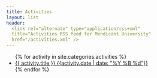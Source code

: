 ```yaml
---
title: Activities
layout: list
header:
  <link rel="alternate" type="application/rss+xml"
  title="Activities RSS feed for Mendicant University"
  href="/activities.xml" />
---
```


<ul class="posts">
{% for activity in site.categories.activities %}
  <li>
    <a href="{{activity.url}}">
      {{ activity.title }}
      <span class="date">{{activity.date | date: "%Y %B %d"}}</span>
    </a>
  </li>
{% endfor %}
</ul>
